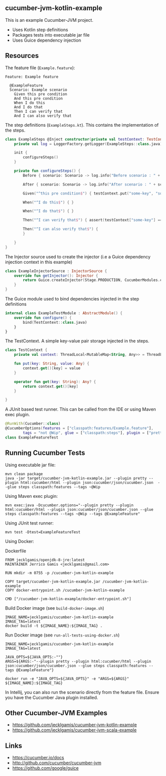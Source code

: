 ## cucumber-jvm-kotlin-example

This is an example Cucumber-JVM project.

* Uses Kotlin step definitions
* Packages tests into executable jar file
* Uses Guice dependency injection

## Resources

The feature file (`Example.feature`):
 
```gherkin
Feature: Example feature

  @ExampleFeature
  Scenario: Example scenario
    Given this pre condition
    And this pre condition
    When I do this
    And I do that
    Then I can verify that
    And I can also verify that
```

The step definitions (`ExampleSteps.kt`). This contains the implementation of the steps.
```kotlin
class ExampleSteps @Inject constructor(private val testContext: TestContext) : En {
    private val log = LoggerFactory.getLogger(ExampleSteps::class.java)

    init {
        configureSteps()
    }

    private fun configureSteps() {
        Before { scenario: Scenario -> log.info("Before scenario : " + scenario.name) }

        After { scenario: Scenario -> log.info("After scenario : " + scenario.name) }

        Given("^this pre condition$") { testContext.put("some-key", "some-value") }

        When("^I do this$") { }

        When("^I do that$") { }

        Then("^I can verify that$") { assert(testContext["some-key"] == "some-value") }

        Then("^I can also verify that$") {
        }

    }
}
```

The Injector source used to create the injector (i.e a Guice dependency injection context in this example)
```kotlin
class ExampleInjectorSource : InjectorSource {
    override fun getInjector(): Injector {
        return Guice.createInjector(Stage.PRODUCTION, CucumberModules.createScenarioModule(), ExampleTestModule())
    }
}
```

The Guice module used to bind dependencies injected in the step definitions
```kotlin
internal class ExampleTestModule : AbstractModule() {
    override fun configure() {
        bind(TestContext::class.java)
    }
}
```

The TestContext. A simple key-value pair storage injected in the steps. 
```kotlin
class TestContext {
    private val context: ThreadLocal<MutableMap<String, Any>> = ThreadLocal.withInitial { mutableMapOf<String, Any>() }

    fun put(key: String, value: Any) {
        context.get()[key] = value
    }

    operator fun get(key: String): Any? {
        return context.get()[key]
    }

}
```

A JUnit based test runner. This can be called from the IDE or using Maven exec plugin.
```kotlin
@RunWith(Cucumber::class)
@CucumberOptions(features = ["classpath:features/Example.feature"],
        tags = "not @Wip", glue = ["classpath:steps"], plugin = ["pretty", "html:target/cucumber/html"])
class ExampleFeatureTest
```

## Running Cucumber Tests

Using executable jar file:
```shell script
mvn clean package
java -jar target/cucumber-jvm-kotlin-example.jar --plugin pretty --plugin html:cucumber/html --plugin json:cucumber/json/cucumber.json  --glue steps classpath:features --tags ~@Wip
```

Using Maven exec plugin:
```shell script
mvn exec:java -Dcucumber.options="--plugin pretty --plugin html:cucumber/html --plugin json:cucumber/json/cucumber.json --glue steps classpath:features --tags ~@Wip --tags @ExampleFeature"
```

Using JUnit test runner:
```shell script
mvn test -Dtest=ExampleFeatureTest
```

Using Docker:

Dockerfile
```docker
FROM jecklgamis/openjdk-8-jre:latest
MAINTAINER Jerrico Gamis <jecklgamis@gmail.com>

RUN mkdir -m 0755 -p /cucumber-jvm-kotlin-example

COPY target/cucumber-jvm-kotlin-example.jar /cucumber-jvm-kotlin-example
COPY docker-entrypoint.sh /cucumber-jvm-kotlin-example

CMD ["/cucumber-jvm-kotlin-example/docker-entrypoint.sh"]
```


Build Docker image (see `build-docker-image.sh`)
```shell script
IMAGE_NAME=jecklgamis/cucumber-jvm-kotlin-example
IMAGE_TAG=latest
docker build -t ${IMAGE_NAME}:${IMAGE_TAG} .
```

Run Docker image (see `run-all-tests-using-docker.sh`)
```shell script
IMAGE_NAME=jecklgamis/cucumber-jvm-kotlin-example
IMAGE_TAG=latest

JAVA_OPTS=${JAVA_OPTS:-""}
ARGS=${ARGS:-"--plugin pretty --plugin html:cucumber/html --plugin json:cucumber/json/cucumber.json --glue steps classpath:features --tags @ExampleFeature"}

docker run -e "JAVA_OPTS=${JAVA_OPTS}" -e "ARGS=${ARGS}" ${IMAGE_NAME}:${IMAGE_TAG}
```

In Intellij, you can also run the scenario directly from the feature file. Ensure you have the Cucumber Java 
plugin installed.

## Other Cucumber-JVM Examples 
* https://github.com/jecklgamis/cucumber-jvm-kotlin-example
* https://github.com/jecklgamis/cucumber-jvm-scala-example

## Links
* https://cucumber.io/docs
* http://github.com/cucumber/cucumber-jvm
* https://github.com/google/guice

